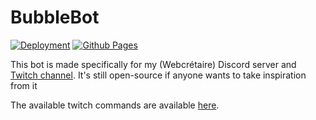 # BubbleBot

[![Deployment](https://github.com/Webcretaire/BubbleBot/actions/workflows/cd.yml/badge.svg)](https://github.com/Webcretaire/BubbleBot/actions/workflows/cd.yml)
[![Github Pages](https://img.shields.io/github/deployments/Webcretaire/BubbleBot/github-pages?label=Github%20Pages)](https://github.com/Webcretaire/BubbleBot/deployments/activity_log?environment=github-pages)

This bot is made specifically for my (Webcrétaire) Discord server and [Twitch channel](https://twitch.tv/webcretaire).
It's still open-source if anyone wants to take inspiration from it

The available twitch commands are available [here](https://webcretaire.github.io/BubbleBot/).